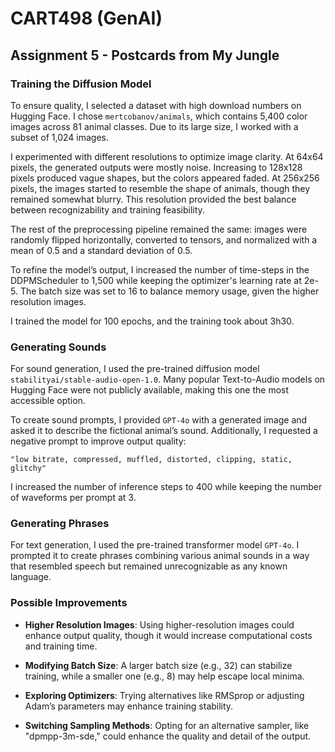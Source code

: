 # CART498 (GenAI)

## Assignment 5 - Postcards from My Jungle

### Training the Diffusion Model

To ensure quality, I selected a dataset with high download numbers on Hugging Face. I chose `mertcobanov/animals`, which contains 5,400 color images across 81 animal classes. Due to its large size, I worked with a subset of 1,024 images.

I experimented with different resolutions to optimize image clarity. At 64x64 pixels, the generated outputs were mostly noise. Increasing to 128x128 pixels produced vague shapes, but the colors appeared faded. At 256x256 pixels, the images started to resemble the shape of animals, though they remained somewhat blurry. This resolution provided the best balance between recognizability and training feasibility.

The rest of the preprocessing pipeline remained the same: images were randomly flipped horizontally, converted to tensors, and normalized with a mean of 0.5 and a standard deviation of 0.5.

To refine the model’s output, I increased the number of time-steps in the DDPMScheduler to 1,500 while keeping the optimizer's learning rate at 2e-5. The batch size was set to 16 to balance memory usage, given the higher resolution images.

I trained the model for 100 epochs, and the training took about 3h30.

### Generating Sounds

For sound generation, I used the pre-trained diffusion model `stabilityai/stable-audio-open-1.0`. Many popular Text-to-Audio models on Hugging Face were not publicly available, making this one the most accessible option.

To create sound prompts, I provided `GPT-4o` with a generated image and asked it to describe the fictional animal’s sound. Additionally, I requested a negative prompt to improve output quality:
```
"low bitrate, compressed, muffled, distorted, clipping, static, glitchy"
```

I increased the number of inference steps to 400 while keeping the number of waveforms per prompt at 3.

### Generating Phrases

For text generation, I used the pre-trained transformer model `GPT-4o`. I prompted it to create phrases combining various animal sounds in a way that resembled speech but remained unrecognizable as any known language.

### Possible Improvements

- **Higher Resolution Images**: Using higher-resolution images could enhance output quality, though it would increase computational costs and training time.

- **Modifying Batch Size**: A larger batch size (e.g., 32) can stabilize training, while a smaller one (e.g., 8) may help escape local minima.

- **Exploring Optimizers**: Trying alternatives like RMSprop or adjusting Adam’s parameters may enhance training stability.

- **Switching Sampling Methods**: Opting for an alternative sampler, like "dpmpp-3m-sde," could enhance the quality and detail of the output.
